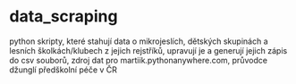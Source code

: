 # data_scraping

python skripty, které stahují data o mikrojeslích, dětských skupinách a lesních školkách/klubech z jejich rejstříků, upravují je a generují jejich zápis do csv souborů, zdroj dat pro martiik.pythonanywhere.com, průvodce džunglí předškolní péče v ČR
